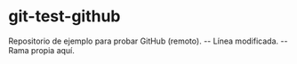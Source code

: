 # git-test-github
Repositorio de ejemplo para probar GitHub (remoto).
-- Línea modificada.
-- Rama propia aquí.

